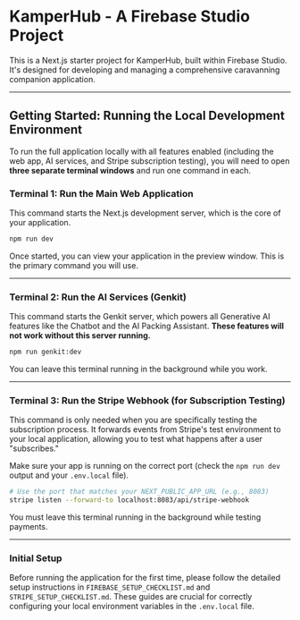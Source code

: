 # KamperHub - A Firebase Studio Project

This is a Next.js starter project for KamperHub, built within Firebase Studio. It's designed for developing and managing a comprehensive caravanning companion application.

---

## Getting Started: Running the Local Development Environment

To run the full application locally with all features enabled (including the web app, AI services, and Stripe subscription testing), you will need to open **three separate terminal windows** and run one command in each.

### **Terminal 1: Run the Main Web Application**

This command starts the Next.js development server, which is the core of your application.

```bash
npm run dev
```
Once started, you can view your application in the preview window. This is the primary command you will use.

---

### **Terminal 2: Run the AI Services (Genkit)**

This command starts the Genkit server, which powers all Generative AI features like the Chatbot and the AI Packing Assistant. **These features will not work without this server running.**

```bash
npm run genkit:dev
```
You can leave this terminal running in the background while you work.

---

### **Terminal 3: Run the Stripe Webhook (for Subscription Testing)**

This command is only needed when you are specifically testing the subscription process. It forwards events from Stripe's test environment to your local application, allowing you to test what happens after a user "subscribes."

Make sure your app is running on the correct port (check the `npm run dev` output and your `.env.local` file).

```bash
# Use the port that matches your NEXT_PUBLIC_APP_URL (e.g., 8083)
stripe listen --forward-to localhost:8083/api/stripe-webhook
```
You must leave this terminal running in the background while testing payments.

---

### **Initial Setup**

Before running the application for the first time, please follow the detailed setup instructions in `FIREBASE_SETUP_CHECKLIST.md` and `STRIPE_SETUP_CHECKLIST.md`. These guides are crucial for correctly configuring your local environment variables in the `.env.local` file.
